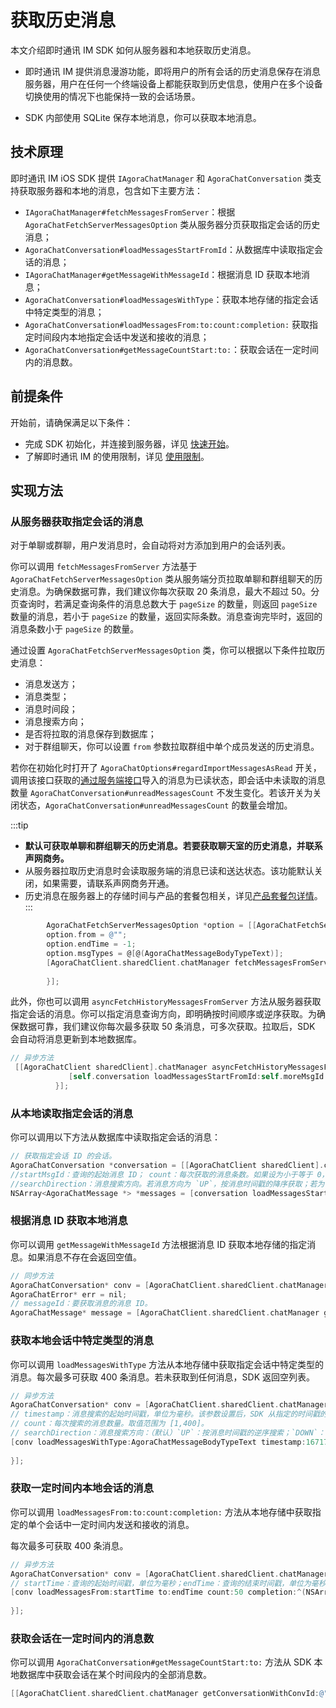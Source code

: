 # 获取历史消息

<Toc />

本文介绍即时通讯 IM SDK 如何从服务器和本地获取历史消息。

- 即时通讯 IM 提供消息漫游功能，即将用户的所有会话的历史消息保存在消息服务器，用户在任何一个终端设备上都能获取到历史信息，使用户在多个设备切换使用的情况下也能保持一致的会话场景。

- SDK 内部使用 SQLite 保存本地消息，你可以获取本地消息。

## 技术原理

即时通讯 IM iOS SDK 提供 `IAgoraChatManager` 和 `AgoraChatConversation` 类支持获取服务器和本地的消息，包含如下主要方法：

- `IAgoraChatManager#fetchMessagesFromServer`：根据 `AgoraChatFetchServerMessagesOption` 类从服务器分页获取指定会话的历史消息；
- `AgoraChatConversation#loadMessagesStartFromId`：从数据库中读取指定会话的消息；
- `IAgoraChatManager#getMessageWithMessageId`：根据消息 ID 获取本地消息；
- `AgoraChatConversation#loadMessagesWithType`：获取本地存储的指定会话中特定类型的消息；
- `AgoraChatConversation#loadMessagesFrom:to:count:completion:` 获取指定时间段内本地指定会话中发送和接收的消息；
- `AgoraChatConversation#getMessageCountStart:to:`：获取会话在一定时间内的消息数。

## 前提条件

开始前，请确保满足以下条件：

- 完成 SDK 初始化，并连接到服务器，详见 [快速开始](quickstart.html)。
- 了解即时通讯 IM 的使用限制，详见 [使用限制](limitation.html)。

## 实现方法

### 从服务器获取指定会话的消息

对于单聊或群聊，用户发消息时，会自动将对方添加到用户的会话列表。

你可以调用 `fetchMessagesFromServer` 方法基于 `AgoraChatFetchServerMessagesOption` 类从服务端分页拉取单聊和群组聊天的历史消息。为确保数据可靠，我们建议你每次获取 20 条消息，最大不超过 50。分页查询时，若满足查询条件的消息总数大于 `pageSize` 的数量，则返回 `pageSize` 数量的消息，若小于 `pageSize` 的数量，返回实际条数。消息查询完毕时，返回的消息条数小于 `pageSize` 的数量。

通过设置 `AgoraChatFetchServerMessagesOption` 类，你可以根据以下条件拉取历史消息：

- 消息发送方；
- 消息类型；
- 消息时间段；
- 消息搜索方向；
- 是否将拉取的消息保存到数据库；
- 对于群组聊天，你可以设置 `from` 参数拉取群组中单个成员发送的历史消息。

若你在初始化时打开了 `AgoraChatOptions#regardImportMessagesAsRead` 开关，调用该接口获取的[通过服务端接口](/docs/sdk/server-side/message_import.html)导入的消息为已读状态，即会话中未读取的消息数量 `AgoraChatConversation#unreadMessagesCount` 不发生变化。若该开关为关闭状态，`AgoraChatConversation#unreadMessagesCount` 的数量会增加。

:::tip
- **默认可获取单聊和群组聊天的历史消息。若要获取聊天室的历史消息，并联系声网商务。**
- 从服务器拉取历史消息时会读取服务端的消息已读和送达状态。该功能默认关闭，如果需要，请联系声网商务开通。
- 历史消息在服务器上的存储时间与产品的套餐包相关，详见[产品套餐包详情](billing_strategy.html#套餐服务对比)。
:::

```objectivec
        AgoraChatFetchServerMessagesOption *option = [[AgoraChatFetchServerMessagesOption alloc] init];
        option.from = @"";
        option.endTime = -1;
        option.msgTypes = @[@(AgoraChatMessageBodyTypeText)];
        [AgoraChatClient.sharedClient.chatManager fetchMessagesFromServerBy:@"conversationId" conversationType:AgoraChatConversationTypeChat cursor:@"" pageSize:50 option:option completion:^(AgoraChatCursorResult<AgoraChatMessage *> * _Nullable result, AgoraChatError * _Nullable aError) {
            
        }];
```

此外，你也可以调用 `asyncFetchHistoryMessagesFromServer` 方法从服务器获取指定会话的消息。你可以指定消息查询方向，即明确按时间顺序或逆序获取。为确保数据可靠，我们建议你每次最多获取 50 条消息，可多次获取。拉取后，SDK 会自动将消息更新到本地数据库。

```objectivec
// 异步方法
 [[AgoraChatClient sharedClient].chatManager asyncFetchHistoryMessagesFromServer:conversation.conversationId conversationType:conversation.type startMessageId:self.moreMsgId pageSize:10 completion:^(AgoraChatCursorResult *aResult, AgoraChatError *aError) {
             [self.conversation loadMessagesStartFromId:self.moreMsgId count:10 searchDirection:AgoraChatMessageSearchDirectionUp completion:block];
          }];
```

### 从本地读取指定会话的消息

你可以调用以下方法从数据库中读取指定会话的消息：

```objectivec
// 获取指定会话 ID 的会话。
AgoraChatConversation *conversation = [[AgoraChatClient sharedClient].chatManager getConversation:conversationId type:type createIfNotExist:YES];
//startMsgId：查询的起始消息 ID； count：每次获取的消息条数。如果设为小于等于 0，SDK 获取 1 条消息。
//searchDirection：消息搜索方向。若消息方向为 `UP`，按消息时间戳的降序获取；若为 `DOWN`，按消息时间戳的升序获取。
NSArray<AgoraChatMessage *> *messages = [conversation loadMessagesStartFromId:startMsgId count:count searchDirection:MessageSearchDirectionUp];
```

### 根据消息 ID 获取本地消息

你可以调用 `getMessageWithMessageId` 方法根据消息 ID 获取本地存储的指定消息。如果消息不存在会返回空值。

```objectivec
// 同步方法
AgoraChatConversation* conv = [AgoraChatClient.sharedClient.chatManager getConversationWithConvId:@"conversationId"];
AgoraChatError* err = nil;
// messageId：要获取消息的消息 ID。
AgoraChatMessage* message = [AgoraChatClient.sharedClient.chatManager getMessageWithMessageId:@"messageId"];
```

### 获取本地会话中特定类型的消息

你可以调用 `loadMessagesWithType` 方法从本地存储中获取指定会话中特定类型的消息。每次最多可获取 400 条消息。若未获取到任何消息，SDK 返回空列表。

```objectivec
// 异步方法
AgoraChatConversation* conv = [AgoraChatClient.sharedClient.chatManager getConversationWithConvId:@"conversationId"];
// timestamp：消息搜索的起始时间戳，单位为毫秒。该参数设置后，SDK 从指定的时间戳的消息开始，按照搜索方向对消息进行搜索。若设置为负数，SDK 从当前时间开始，按消息时间戳的逆序搜索。
// count：每次搜索的消息数量。取值范围为 [1,400]。
// searchDirection：消息搜索方向：（默认）`UP`：按消息时间戳的逆序搜索；`DOWN`：按消息时间戳的正序搜索。
[conv loadMessagesWithType:AgoraChatMessageBodyTypeText timestamp:1671761876000 count:50 fromUser:@"" searchDirection:AgoraChatMessageSearchDirectionUp completion:^(NSArray<AgoraChatMessage *> * _Nullable aMessages, AgoraChatError * _Nullable aError) {
        
}];
```

### 获取一定时间内本地会话的消息

你可以调用 `loadMessagesFrom:to:count:completion:` 方法从本地存储中获取指定的单个会话中一定时间内发送和接收的消息。

每次最多可获取 400 条消息。

```objectivec
// 异步方法
AgoraChatConversation* conv = [AgoraChatClient.sharedClient.chatManager getConversationWithConvId:@"conversationId"];
// startTime：查询的起始时间戳，单位为毫秒；endTime：查询的结束时间戳，单位为毫秒；count：每次获取的消息数量。取值范围为 [1,400]。
[conv loadMessagesFrom:startTime to:endTime count:50 completion:^(NSArray<AgoraChatMessage *> * _Nullable aMessages, AgoraChatError * _Nullable aError) {
            
}];
```

### 获取会话在一定时间内的消息数

你可以调用 `AgoraChatConversation#getMessageCountStart:to:` 方法从 SDK 本地数据库中获取会话在某个时间段内的全部消息数。

```objectivec
[[AgoraChatClient.sharedClient.chatManager getConversationWithConvId:@"conversationId"] getMessageCountStart:startTimestamp to:endTimestamp];
```
